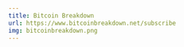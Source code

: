 ```yaml
---
title: Bitcoin Breakdown
url: https://www.bitcoinbreakdown.net/subscribe
img: bitcoinbreakdown.png
---
```

